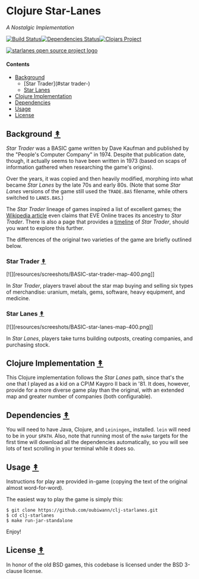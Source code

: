 # Clojure Star-Lanes

*A Nostalgic Implementation*


[![Build Status][travis-badge]][travis][![Dependencies Status][deps-badge]][deps][![Clojars Project][clojars-badge]][clojars]

[![starlanes open source project logo][starlanes-logo]][starlanes-logo-large]


#### Contents

* [Background](#usage-)
  * [Star Trader](#star trader-)
  * [Star Lanes](#star-lanes-)
* [Clojure Implementation](#clojure-implementation-)
* [Dependencies](#dependencies-)
* [Usage](#usage-)
* [License](#license-)


## Background [&#x219F;](#contents)

*Star Trader* was a BASIC game written by Dave Kaufman and published by the
"People's Computer Company" in 1974. Despite that publication date, though,
it actually seems to have been written in 1973 (based on scaps of information
gathered when researching the game's origins).

Over the years, it was copied and then heavily modified, morphing into what
became *Star Lanes* by the late 70s and early 80s. (Note that some *Star Lanes*
versions of the game still used the ``TRADE.BAS`` filename, while others
switched to ``LANES.BAS``.)

The *Star Trader* lineage of games inspired a list of excellent games; the
[Wikipedia article](https://en.wikipedia.org/wiki/Star_Trader) even claims
that EVE Online traces its ancestry to *Star Trader*. There is also a page
that provides a [timeline](http://wiki.classictw.com/index.php?title=Inside_TradeWars_-_History_-_Timeline)
of *Star Trader*, should you want to explore this further.

The differences of the original two varieties of the game are briefly
outlined below.


### Star Trader [&#x219F;](#contents)

[![][resources/screeshots/BASIC-star-trader-map-400.png]]

In *Star Trader*, players travel about the star map buying and selling six types
of merchandise: uranium, metals, gems, software, heavy equipment, and medicine.


### Star Lanes [&#x219F;](#contents)

[![][resources/screeshots/BASIC-star-lanes-map-400.png]]

In *Star Lanes*, players take turns building outposts, creating companies, and
purchasing stock.


## Clojure Implementation [&#x219F;](#contents)

This Clojure implementation follows the *Star Lanes* path, since that's the one
that I played as a kid on a CP\M Kaypro II back in '81. It does, however,
provide for a more diverse game play than the original, with an extended map
and greater number of companies (both configurable).


## Dependencies [&#x219F;](#contents)

You will need to have Java, Clojure, and `Leiningen`_ installed. `lein` will
need to be in your `$PATH`. Also, note that running most of the `make` targets
for the first time will download all the dependencies automatically, so you will
see lots of text scrolling in your terminal while it does so.


## Usage [&#x219F;](#contents)

Instructions for play are provided in-game (copying the text of the original
almost word-for-word).

The easiest way to play the game is simply this:

```
$ git clone https://github.com/oubiwann/clj-starlanes.git
$ cd clj-starlanes
$ make run-jar-standalone
```

Enjoy!


## License [&#x219F;](#contents)

In honor of the old BSD games, this codebase is licensed under the BSD 3-clause license.


<!-- Named page links below: /-->

[travis]: https://travis-ci.org/clojusc/clj-starlanes
[travis-badge]: https://travis-ci.org/clojusc/clj-starlanes.png?branch=master
[deps]: http://jarkeeper.com/clojusc/clj-starlanes
[deps-badge]: http://jarkeeper.com/clojusc/clj-starlanes/status.svg
[starlanes-logo]: https://raw.githubusercontent.com/clojusc/starlanes-system/master/resources/screeshots/hy-early-stage-game-400.png
[starlanes-logo-large]: https://raw.githubusercontent.com/clojusc/starlanes-system/master/resources/screeshots/hy-early-stage-game-400.png
[clojars]: https://clojars.org/starlanes/starlanes
[clojars-badge]: https://img.shields.io/clojars/v/starlanes/clj-starlanes.svg
[tag-badge]: https://img.shields.io/github/tag/clojusc/clj-starlanes.svg?maxAge=2592000
[tag]: https://github.com/clojusc/clj-starlanes/tags
